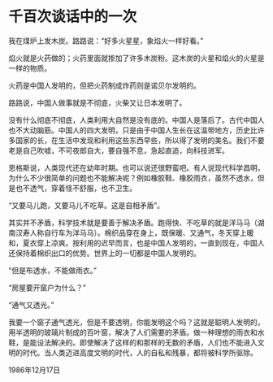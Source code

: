 # 千百次谈话中的一次

我在煤炉上发木炭。路路说：“好多火星星，象焰火一样好看。”

焰火就是火药做的；火药里面就掺加了许多木炭粉。这木炭的火星和焰火的火星是一样的物质。

火药是中国人发明的，但把火药制成炸药则是诺贝尔发明的。

路路说，中国人做事就是不彻底，火柴又让日本发明了。

没有什么彻底不彻底，人类利用大自然是没有底的。中国人是落后了。古代中国人也不大动脑筋。中国人的四大发明，只是由于中国人生长在这温带地方，历史比许多国家的长，在生活中发现和利用这些东西早些，所以得了发明的美名。我们不要老是自己吹嘘，不可夜郎自大，要自强不息，急起直追，向科技进军。

恩格斯说，人类现代还在幼年时期。也可以说还很野蛮吧。有人说现代科学昌明，为什么不少很简单的问题也不能解决呢？例如橡胶鞋、橡胶雨衣，虽然不透水，但是也不透气，穿着怪不舒服，也不卫生。

“又要马儿跑，又要马儿不吃草。这是自相矛盾”。

其实并不矛盾，科学技术就是要善于解决矛盾。跑得快、不吃草的就是洋马马（湖南汉寿人称自行车为洋马马）。棉织品穿在身上，既保暖、又通气，冬天穿上暖和，夏衣穿上凉爽。按利用的迟早而言，也是中国人发明的，一直到现在，中国人还保持着棉织出口的优势。世界上的一切都是中国人发明的。

“但是布透水，不能做雨衣。”

“房屋要开窗户为什么？”

“通气又透光。”

我要一个窗子通气透光，但是不要透明，你能发明这个吗？这就是聪明人发明的，用半透明的玻璃片制成的百叶窗，解决了人们需要的矛盾。做一种理想的雨衣和水鞋，是能设法解决的。即使解决了这样的和那样的无数的矛盾，人们也不能进入文明的时代。当人类迈进高度文明的时代，人的自私和残暴，都将被科学所驱除。

1986年12月17日

